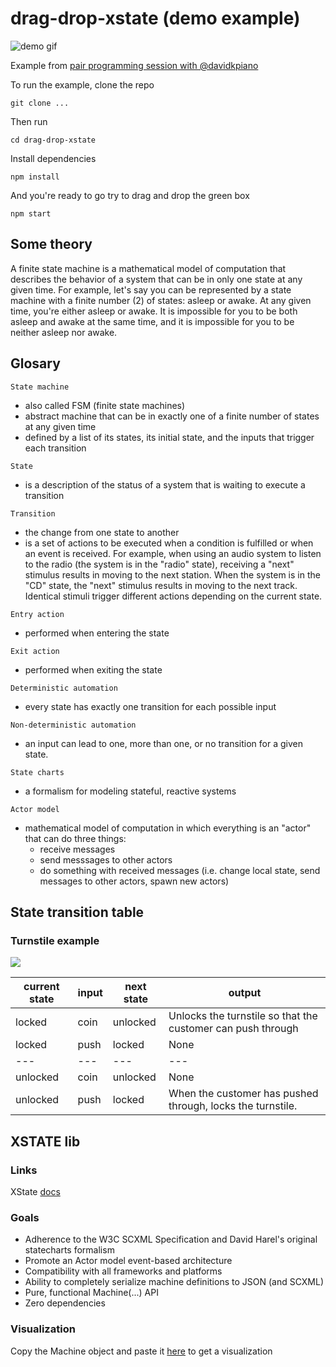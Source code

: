 # drag-drop-xstate (demo example)


![demo gif](https://giphy.com/embed/dqz6JoYnmUr4GcturO)


Example from [pair programming session with @davidkpiano](https://www.youtube.com/watch?v=uRfQJJArZEg)

To run the example, clone the repo

`git clone ...`

Then run

`cd drag-drop-xstate`

Install dependencies

`npm install`

And you're ready to go try to drag and drop the green box

`npm start`

## Some theory

A finite state machine is a mathematical model of computation that describes the behavior of a system that can be in only one state at any given time. For example, let's say you can be represented by a state machine with a finite number (2) of states: asleep or awake. At any given time, you're either asleep or awake. It is impossible for you to be both asleep and awake at the same time, and it is impossible for you to be neither asleep nor awake.

## Glosary

`State machine`
- also called FSM (finite state machines)
- abstract machine that can be in exactly one of a finite number of states at any given time
- defined by a list of its states, its initial state, and the inputs that trigger each transition

`State`
- is a description of the status of a system that is waiting to execute a transition

`Transition`
- the change from one state to another
- is a set of actions to be executed when a condition is fulfilled or when an event is received. For example, when using an audio system to listen to the radio (the system is in the "radio" state), receiving a "next" stimulus results in moving to the next station. When the system is in the "CD" state, the "next" stimulus results in moving to the next track. Identical stimuli trigger different actions depending on the current state.

`Entry action`
- performed when entering the state


`Exit action`
- performed when exiting the state

`Deterministic automation`
- every state has exactly one transition for each possible input

`Non-deterministic automation`
- an input can lead to one, more than one, or no transition for a given state.

`State charts`
- a formalism for modeling stateful, reactive systems

`Actor model`
-  mathematical model of computation in which everything is an "actor" that can do three things:
    - receive messages
    - send messsages to other actors
    - do something with received messages (i.e. change local state, send messages to other actors, spawn new actors)


## State transition table


### Turnstile example
![](https://whyy.org/wp-content/uploads/2019/04/2019-04-02-e-lee-philadelphia-market-frankfort-8th-street-septa-turnstiles.jpg)

|current state|input|next state|output|
|-------------|-----|----------|------|
|locked       | coin| unlocked |Unlocks the turnstile so that the customer can push through
|locked       | push| locked   |None
|   ---       |---  | ---      |---
|unlocked     | coin| unlocked |None
|unlocked     | push| locked   |When the customer has pushed through, locks the turnstile.


## XSTATE lib

### Links

XState [docs](https://xstate.js.org/docs/)

### Goals
- Adherence to the W3C SCXML Specification and David Harel's original statecharts formalism
- Promote an Actor model event-based architecture
- Compatibility with all frameworks and platforms
- Ability to completely serialize machine definitions to JSON (and SCXML)
- Pure, functional Machine(...) API
- Zero dependencies


### Visualization
Copy the Machine object and paste it [here](https://xstate.js.org/viz/) to get a visualization

